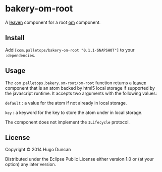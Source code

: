 # bakery-om-root

A [leaven][leaven] component for a root [om][om] component.

## Install

Add `[com.palletops/bakery-om-root "0.1.1-SNAPSHOT"]` to your
`:dependencies`.

## Usage

The `com.palletops.bakery.om-root/om-root`
function returns a [leaven][leaven] component that is an atom backed
by html5 local storage if supported by the javascript runtime.  It
accepts two arguments with the following values:

`default`
: a value for the atom if not already in local storage.

`key`
: a keyword for the key to store the atom under in local storage.

The component does not implement the `ILifecycle` protocol.

## License

Copyright © 2014 Hugo Duncan

Distributed under the Eclipse Public License either version 1.0 or (at
your option) any later version.

[om]:https://github.com/swannodette/om "Om"
[leaven]:https://github.com/palletops/leaven "Leaven component library"
